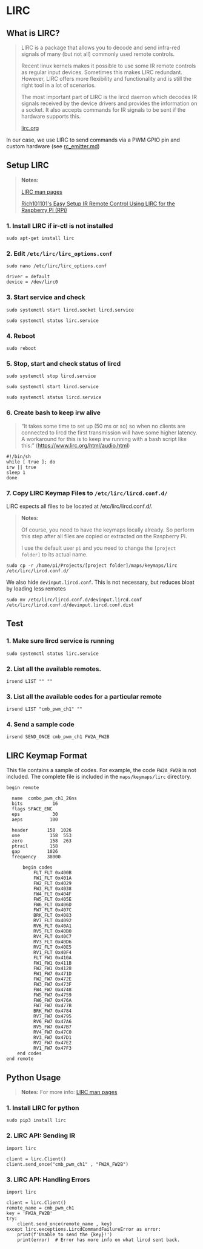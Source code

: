 # LIRC
## What is LIRC?
>LIRC is a package that allows you to decode and send infra-red signals of many (but not all) commonly used remote controls.
>
>Recent linux kernels makes it possible to use some IR remote controls as regular input devices. Sometimes this makes LIRC redundant. However, LIRC offers more flexibility and functionality and is still the right tool in a lot of scenarios.
>
>The most important part of LIRC is the lircd daemon which decodes IR signals received by the device drivers and provides the information on a socket. It also accepts commands for IR signals to be sent if the hardware supports this.
>
> [lirc.org](https://www.lirc.org/)

In our case, we use LIRC to send commands via a PWM GPIO pin and custom hardware (see [rc_emitter.md](rc_emitter.md))

## Setup LIRC
> **Notes:**
>
> [LIRC man pages](https://www.lirc.org/html/)
>
> [Rich101101's Easy Setup IR Remote Control Using LIRC for the Raspberry PI (RPi)](https://www.instructables.com/Setup-IR-Remote-Control-Using-LIRC-for-the-Raspber/)


### 1. Install LIRC if ir-ctl is not installed
```
sudo apt-get install lirc
```

### 2. Edit <code>/etc/lirc/lirc_options.conf</code>
```
sudo nano /etc/lirc/lirc_options.conf
```
```
driver = default
device = /dev/lirc0
```

### 3. Start service and check
```
sudo systemctl start lircd.socket lircd.service
```
```
sudo systemctl status lirc.service
```

### 4. Reboot
```
sudo reboot
```

### 5. Stop, start and check status of lircd
```
sudo systemctl stop lircd.service
```
```
sudo systemctl start lircd.service
```
```
sudo systemctl status lircd.service
```

### 6. Create bash to keep irw alive

> “It takes some time to set up (50 ms or so) so when no clients are connected to lircd the first transmission will have some higher latency. A workaround for this is to keep irw running with a bash script like this:” (https://www.lirc.org/html/audio.html)
```
#!/bin/sh
while [ true ]; do
irw || true
sleep 1
done
```

### 7. Copy LIRC Keymap Files to <code>/etc/lirc/lircd.conf.d/</code>
LIRC expects all files to be located at /etc/lirc/lircd.conf.d/. 

> **Notes:**
>
> Of course, you need to have the keymaps locally already. So perform this step after all files are copied or extracted on the Raspberry Pi.
>
> I use the default user <code>pi</code> and you need to change the <code>[project folder]</code> to its actual name.
```
sudo cp -r /home/pi/Projects/[project folder]/maps/keymaps/lirc /etc/lirc/lircd.conf.d/
```
We also hide <code>devinput.lircd.conf</code>. This is not necessary, but reduces bloat by loading less remotes 
```
sudo mv /etc/lirc/lircd.conf.d/devinput.lircd.conf /etc/lirc/lircd.conf.d/devinput.lircd.conf.dist
```
## Test
### 1. Make sure lircd service is running
```
sudo systemctl status lirc.service
```
### 2. List all the available remotes.
```
irsend LIST "" ""
```
### 3. List all the available codes for a particular remote
```
irsend LIST "cmb_pwm_ch1" ""
```
### 4. Send a sample code
```
irsend SEND_ONCE cmb_pwm_ch1 FW2A_FW2B
```
## LIRC Keymap Format
This file contains a sample of codes. For example, the code <code>FW2A_FW2B</code> is not included. The complete file is included in the <code>maps/keymaps/lirc</code> directory.
```
begin remote

  name  combo_pwm_ch1_26ns
  bits           16
  flags SPACE_ENC
  eps            30
  aeps          100

  header       158  1026
  one           158  553
  zero          158  263
  ptrail        158
  gap          1026
  frequency    38000

      begin codes
          FLT_FLT 0x400B
          FW1_FLT 0x401A
          FW2_FLT 0x4029
          FW3_FLT 0x4038
          FW4_FLT 0x404F
          FW5_FLT 0x405E
          FW6_FLT 0x406D
          FW7_FLT 0x407C
          BRK_FLT 0x4083
          RV7_FLT 0x4092
          RV6_FLT 0x40A1
          RV5_FLT 0x40B0
          RV4_FLT 0x40C7
          RV3_FLT 0x40D6
          RV2_FLT 0x40E5
          RV1_FLT 0x40F4
          FLT_FW1 0x410A
          FW1_FW1 0x411B
          FW2_FW1 0x4128
          FW1_FW7 0x471D
          FW2_FW7 0x472E
          FW3_FW7 0x473F
          FW4_FW7 0x4748
          FW5_FW7 0x4759
          FW6_FW7 0x476A
          FW7_FW7 0x477B
          BRK_FW7 0x4784
          RV7_FW7 0x4795
          RV6_FW7 0x47A6
          RV5_FW7 0x47B7
          RV4_FW7 0x47C0
          RV3_FW7 0x47D1
          RV2_FW7 0x47E2
          RV1_FW7 0x47F3
    end codes
end remote
```
## Python Usage
> **Notes:** For more info: [LIRC man pages](https://www.lirc.org/html/)

### 1. Install LIRC for python
```
sudo pip3 install lirc
```
### 2. LIRC API: Sending IR
```
import lirc

client = lirc.Client()
client.send_once("cmb_pwm_ch1" , "FW2A_FW2B")
```
### 3. LIRC API: Handling Errors
```
import lirc

client = lirc.Client()
remote_name = cmb_pwm_ch1
key = 'FW2A_FW2B'
try:
    client.send_once(remote_name , key)
except lirc.exceptions.LircdCommandFailureError as error:
    print(f'Unable to send the {key}!')
    print(error)  # Error has more info on what lircd sent back.
```
